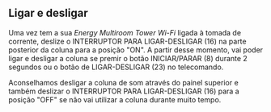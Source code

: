 ## Ligar e desligar

Uma vez tem a sua *Energy Multiroom Tower Wi-Fi* ligada à tomada de corrente, deslize o INTERRUPTOR PARA LIGAR-DESLIGAR (16) na parte posterior da coluna para a posição "ON". A partir desse momento, vai poder ligar e desligar a coluna se premir o botão INICIAR/PARAR (8) durante 2 segundos ou o botão de LIGAR-DESLIGAR (23) no telecomando.

Aconselhamos desligar a coluna de som através do painel superior e também deslizar o INTERRUPTOR PARA LIGAR-DESLIGAR (16) para a posição "OFF" se não vai utilizar a coluna durante muito tempo.

